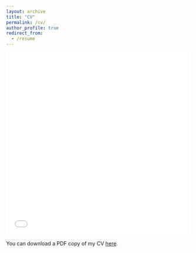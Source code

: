 ```yaml
---
layout: archive
title: "CV"
permalink: /cv/
author_profile: true
redirect_from:
  - /resume
---
```


<iframe src="/files/Steele_CV_2021.pdf" width="100%" height="500" frameborder="no" border="0" marginwidth="0" marginheight="0"></iframe>

You can download a PDF copy of my CV [here](/files/Steele_CV_2021.pdf).
